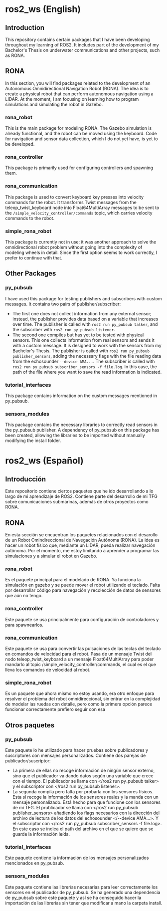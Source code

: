 # ros2_ws (English)

## Introduction
This repository contains certain packages that I have been developing throughout my learning of ROS2. It includes part of the development of my Bachelor's Thesis on underwater communications and other projects, such as RONA.

## RONA
In this section, you will find packages related to the development of an Autonomous Omnidirectional Navigation Robot (RONA). The idea is to create a physical robot that can perform autonomous navigation using a LIDAR. At the moment, I am focusing on learning how to program simulations and simulating the robot in Gazebo.

### rona_robot
This is the main package for modeling RONA. The Gazebo simulation is already functional, and the robot can be moved using the keyboard. Code for navigation and sensor data collection, which I do not yet have, is yet to be developed.

### rona_controller
This package is primarily used for configuring controllers and spawning them.

### rona_communication
This package is used to convert keyboard key presses into velocity commands for the robot. It transforms Twist messages from the teleop_twist_keyboard node into Float64MultiArray messages to be sent to the `/simple_velocity_controller/commands` topic, which carries velocity commands to the robot.

### simple_rona_robot
This package is currently not in use; it was another approach to solve the omnidirectional robot problem without going into the complexity of modeling wheels in detail. Since the first option seems to work correctly, I prefer to continue with that.

## Other Packages

### py_pubsub
I have used this package for testing publishers and subscribers with custom messages. It contains two pairs of publisher/subscriber:
- The first one does not collect information from any external sensor; instead, the publisher provides data based on a variable that increases over time. The publisher is called with `ros2 run py_pubsub talker`, and the subscriber with `ros2 run py_pubsub listener`.
- The second one compiles but has yet to be tested with physical sensors. This one collects information from real sensors and sends it with a custom message. It is designed to work with the sensors from my Bachelor's Thesis. The publisher is called with `ros2 run py_pubsub publisher_sensors`, adding the necessary flags with the file reading data from the echosounder `--device AMA...`. The subscriber is called with `ros2 run py_pubsub subscriber_sensors -f file.log`. In this case, the path of the file where you want to save the read information is indicated.

### tutorial_interfaces
This package contains information on the custom messages mentioned in py_pubsub.

### sensors_modules
This package contains the necessary libraries to correctly read sensors in the py_pubsub publisher. A dependency of py_pubsub on this package has been created, allowing the libraries to be imported without manually modifying the install folder.


# ros2_ws (Español)

## Introducción
Este repositorio contiene ciertos paquetes que he ido desarrollando a lo largo de mi aprendizaje de ROS2. Contiene parte del desarrollo de mi TFG sobre comunicaciones submarinas, además de otros proyectos como RONA.

## RONA
En esta sección se encuentran los paquetes relacionados con el desarollo de un Robot Omindireccional de Navegación Autónoma (RONA). La idea es hacer un robot físico que, mediante un LIDAR, pueda realizar navegación autónoma. Por el momento, me estoy limitando a aprender a programar las simulaciones y a simular el robot en Gazebo.

### rona_robot
Es el paquete principal para el modelado de RONA. Ya funciona la simulación en gazebo y se puede mover el robot utilizando el teclado. Falta por desarrollar código para navegación y recolección de datos de sensores que aún no tengo.

### rona_controller
Este paquete se usa principalmente para configuración de controladores y para spawnearlos.

### rona_communication
Este paquete se usa para convertir las pulsaciones de las teclas del teclado en comandos de velocidad para el robot. Pasa de un mensaje Twist del nodo teleop_twist_keyboard a un mensaje Float64MultiArray para poder mandarlo al topic 
/simple_velocity_controller/commands, el cual es el que lleva los comandos de velocidad al robot.

### simple_rona_robot
Es un paquete que ahora mismo no estoy usando, era otro enfoque para resolver el problema del robot omnidireccional, sin entrar en la complejidad de modelar las ruedas con detalle, pero como la primera opción parece funcionar correctamente prefiero seguir con esa

## Otros paquetes 

### py_pubsub
Este paquete lo he utilizado para hacer pruebas sobre publicadores y suscriptores con mensajes personalizados. Contiene dos parejas de publicador/suscriptor:
- La primera de ellas no recoge información de ningún sensor externo, sino que el publicador va dando datos según una variable que crece con el tiempo. El publicador se llama con </ros2 run py_pubsub talker> y el subscriptor con </ros2 run py_pubsub listener>.
- La segunda compila pero falta por probarla con los sensores físicos. Esta sí recoge la información de los sensores reales y la manda con un mensaje personalizado. Está hecho para que funcione con los sensores de mi TFG. El prublicador se llama con </ros2 run py_pubsub publisher_sensors> añadiendo los flags necesarios con la dirección del archivo de lectura de los datos del echosounder </--device AMA...>. Y el subscriptor con </ros2 run py_pubsub subscriber_sensors -f file.log>. En este caso se indica el path del archivo en el que se quiere que se guarde la información leída.
       
### tutorial_interfaces
Este paquete contiene la información de los mensajes personalizados mencionados en py_pubsub.

### sensors_modules
Este paquete contiene las librerías necesarias para leer correctamente los sensores en el publicador de py_pubsub. Se ha generado una dependencia de py_pubsub sobre este paquete y así se ha conseguido hacer la importación de las librerías sin tener que modificar a mano la carpeta install.